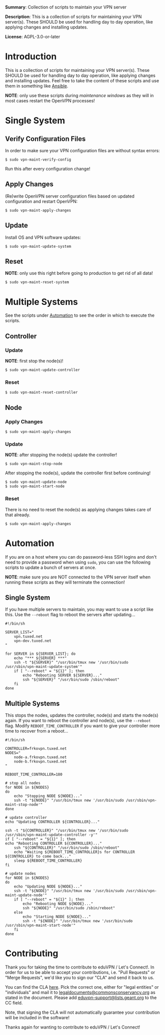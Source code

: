 **Summary**: Collection of scripts to maintain your VPN server

**Description**: This is a collection of scripts for maintaining your VPN 
server(s). These SHOULD be used for handling day to day operation, like 
applying changes and installing updates. 

**License**:  AGPL-3.0-or-later

# Introduction

This is a collection of scripts for maintaining your VPN server(s). These 
SHOULD be used for handling day to day operation, like applying changes and 
installing updates. Feel free to take the content of these scripts and use them
in something like [Ansible](https://www.ansible.com/).

**NOTE**: only use these scripts during _maintenance windows_ as they will in 
most cases restart the OpenVPN processes!

# Single System

## Verify Configuration Files

In order to make sure your VPN configuration files are without syntax errors:

    $ sudo vpn-maint-verify-config

Run this after every configuration change!

## Apply Changes

(Re)write OpenVPN server configuration files based on updated configuration and 
restart OpenVPN:

    $ sudo vpn-maint-apply-changes

## Update

Install OS and VPN software updates:

    $ sudo vpn-maint-update-system

## Reset

**NOTE**: only use this right before going to production to get rid of all 
data!

    $ sudo vpn-maint-reset-system

# Multiple Systems

See the scripts under [Automation](#automation) to see the order in which to
execute the scripts.

## Controller

### Update

**NOTE**: first stop the node(s)!

    $ sudo vpn-maint-update-controller

### Reset

    $ sudo vpn-maint-reset-controller

## Node

### Apply Changes

    $ sudo vpn-maint-apply-changes

### Update

**NOTE**: after stopping the node(s) update the controller!

    $ sudo vpn-maint-stop-node

After stopping the node(s), update the controller first before continuing!

    $ sudo vpn-maint-update-node
    $ sudo vpn-maint-start-node

### Reset

There is no need to reset the node(s) as applying changes takes care of that
already.

    $ sudo vpn-maint-apply-changes

# Automation

If you are on a host where you can do password-less SSH logins and don't need
to provide a password when using `sudo`, you can use the following scripts to
update a bunch of servers at once.

**NOTE**: make sure you are NOT connected to the VPN server itself when running
these scripts as they will terminate the connection!

## Single System

If you have multiple servers to maintain, you may want to use a script like 
this. Use the `--reboot` flag to reboot the servers after updating...

    #!/bin/sh

    SERVER_LIST="
        vpn.tuxed.net
        vpn-dev.tuxed.net
    "

    for SERVER in ${SERVER_LIST}; do
        echo "*** ${SERVER} ***"
        ssh -t "${SERVER}" "/usr/bin/tmux new '/usr/bin/sudo /usr/sbin/vpn-maint-update-system'"
        if [ "--reboot" = "${1}" ]; then
            echo "Rebooting SERVER ${SERVER}..."
	        ssh "${SERVER}" "/usr/bin/sudo /sbin/reboot"
        fi
    done

## Multiple Systems

This stops the nodes, updates the controller, node(s) and starts the node(s) 
again. If you want to reboot the controller and node(s), use the `--reboot` 
flag. Modify `REBOOT_TIME_CONTROLLER` if you want to give your controller more
time to recover from a reboot...

    #!/bin/sh

    CONTROLLER=frkovpn.tuxed.net
    NODES="
        node-a.frkovpn.tuxed.net
        node-b.frkovpn.tuxed.net
    "

    REBOOT_TIME_CONTROLLER=180

    # stop all nodes
    for NODE in ${NODES}
    do
        echo "Stopping NODE ${NODE}..."
        ssh -t "${NODE}" "/usr/bin/tmux new '/usr/bin/sudo /usr/sbin/vpn-maint-stop-node'"
    done

    # update controller
    echo "Updating CONTROLLER ${CONTROLLER}..."

    ssh -t "${CONTROLLER}" "/usr/bin/tmux new '/usr/bin/sudo /usr/sbin/vpn-maint-update-controller -y'"
    if [ "--reboot" = "${1}" ]; then
    echo "Rebooting CONTROLLER ${CONTROLLER}..."
        ssh "${CONTROLLER}" "/usr/bin/sudo /sbin/reboot"
        echo "Waiting ${REBOOT_TIME_CONTROLLER}s for CONTROLLER ${CONTROLLER} to come back..."
        sleep ${REBOOT_TIME_CONTROLLER}
    fi

    # update nodes
    for NODE in ${NODES}
    do
        echo "Updating NODE ${NODE}..."
        ssh -t "${NODE}" "/usr/bin/tmux new '/usr/bin/sudo /usr/sbin/vpn-maint-update-node'"
        if [ "--reboot" = "${1}" ]; then
            echo "Rebooting NODE ${NODE}..."
            ssh "${NODE}" "/usr/bin/sudo /sbin/reboot"
        else
            echo "Starting NODE ${NODE}..."
            ssh -t "${NODE}" "/usr/bin/tmux new '/usr/bin/sudo /usr/sbin/vpn-maint-start-node'"
        fi
    done
    
# Contributing

Thank you for taking the time to contribute to eduVPN / Let's Connect!. In 
order for us to be able to accept your contributions, i.e. "Pull Requests" or
"Merge Requests", we'd like you to sign our "CLA" and send it back to us. 

You can find the CLA [here](https://commonsconservancy.org/resources/). Pick
the correct one, either for "legal entities" or "individuals" and mail it to
[legaldocuments@commonsconservancy.org](mailto:legaldocuments@commonsconservancy.org) 
as stated in the document. Please add 
[eduvpn-support@lists.geant.org](mailto:eduvpn-support@lists.geant.org) to the 
CC field.

Note, that signing the CLA will not automatically guarantee your contribution 
will be included in the software!

Thanks again for wanting to contribute to eduVPN / Let's Connect!

